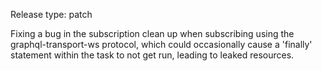 Release type: patch

Fixing a bug in the subscription clean up when subscribing using the
 graphql-transport-ws protocol, which could occasionally cause a 'finally'
 statement within the task to not get run, leading to leaked resources.
